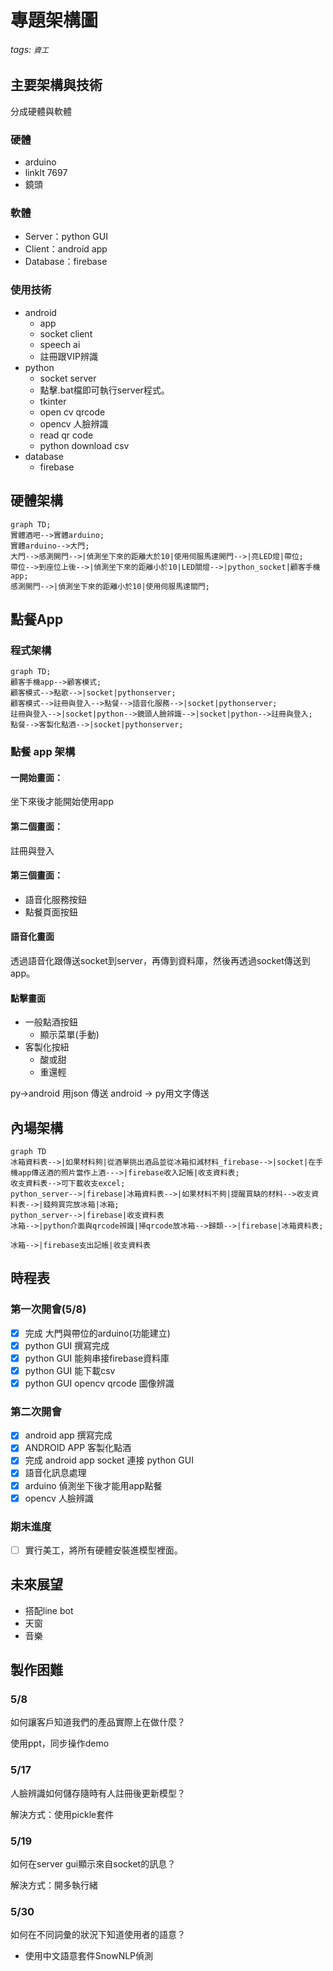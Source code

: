 # 專題架構圖

###### tags: `資工`

## 主要架構與技術
分成硬體與軟體

### 硬體
* arduino
* linklt 7697
* 鏡頭
### 軟體
* Server：python GUI
* Client：android app
* Database：firebase


### 使用技術
* android
    * app
    * socket client
    * speech ai
    * 註冊跟VIP辨識
* python
    * socket server
    * 點擊.bat檔即可執行server程式。
    * tkinter
    * open cv qrcode
    * opencv 人臉辨識
    * read qr code
    * python download csv
* database
    * firebase

## 硬體架構
```mermaid
graph TD;
實體酒吧-->實體arduino;
實體arduino-->大門;
大門-->感測開門-->|偵測坐下來的距離大於10|使用伺服馬達開門-->|亮LED燈|帶位;
帶位-->到座位上後-->|偵測坐下來的距離小於10|LED關燈-->|python_socket|顧客手機app;
感測開門-->|偵測坐下來的距離小於10|使用伺服馬達關門;
```

## 點餐App 
### 程式架構
```mermaid
graph TD;
顧客手機app-->顧客模式;
顧客模式-->點歌-->|socket|pythonserver;
顧客模式-->註冊與登入-->點餐-->語音化服務-->|socket|pythonserver;
註冊與登入-->|socket|python-->鏡頭人臉辨識-->|socket|python-->註冊與登入;
點餐-->客製化點酒-->|socket|pythonserver;
```

### 點餐 app 架構

#### 一開始畫面：
坐下來後才能開始使用app

#### 第二個畫面：
註冊與登入

#### 第三個畫面：

* 語音化服務按鈕
* 點餐頁面按鈕

#### 語音化畫面
透過語音化跟傳送socket到server，再傳到資料庫，然後再透過socket傳送到app。

#### 點擊畫面
* 一般點酒按鈕
    * 顯示菜單(手動)
* 客製化按紐
    * 酸或甜
    * 重還輕

py->android 用json 傳送
android -> py用文字傳送
## 內場架構
```mermaid
graph TD
冰箱資料表-->|如果材料夠|從酒單挑出酒品並從冰箱扣減材料_firebase-->|socket|在手機app傳送酒的照片當作上酒--->|firebase收入記帳|收支資料表;
收支資料表-->可下載收支excel;
python_server-->|firebase|冰箱資料表-->|如果材料不夠|提醒買缺的材料-->收支資料表-->|錢夠買完放冰箱|冰箱;
python_server-->|firebase|收支資料表
冰箱-->|python介面與qrcode辨識|掃qrcode放冰箱-->歸類-->|firebase|冰箱資料表;

冰箱-->|firebase支出記帳|收支資料表
```


## 時程表

### 第一次開會(5/8)

- [x] 完成 大門與帶位的arduino(功能建立)
- [x] python GUI 撰寫完成
- [x] python GUI 能夠串接firebase資料庫
- [x] python GUI 能下載csv
- [x] python GUI opencv qrcode 圖像辨識

### 第二次開會
- [x] android app 撰寫完成
- [x] ANDROID APP 客製化點酒
- [x] 完成 android app socket 連接 python GUI
- [x] 語音化訊息處理
- [x] arduino 偵測坐下後才能用app點餐
- [x] opencv 人臉辨識

### 期末進度
- [ ] 實行美工，將所有硬體安裝進模型裡面。

## 未來展望
* 搭配line bot
* 天窗
* 音樂

## 製作困難

### 5/8
如何讓客戶知道我們的產品實際上在做什麼？

使用ppt，同步操作demo

### 5/17 

人臉辨識如何儲存隨時有人註冊後更新模型？

解決方式：使用pickle套件

### 5/19
如何在server gui顯示來自socket的訊息？

解決方式：開多執行緒

### 5/30
如何在不同詞彙的狀況下知道使用者的語意？
* 使用中文語意套件SnowNLP偵測
